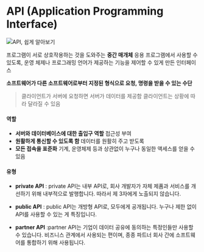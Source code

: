 # API (Application Programming Interface)

![API, 쉽게 알아보기](http://blog.wishket.com/wp-content/uploads/2019/10/API-%EC%89%BD%EA%B2%8C-%EC%95%8C%EC%95%84%EB%B3%B4%EA%B8%B0.png)

프로그램이 서로 상호작용하는 것을 도와주는 **중간 매개체** 
응용 프로그램에서 사용할 수 있도록, 운영 체제나 프로그래밍 언어가 제공하는 기능을 제어할 수 있게 만든 인터페이스

**소프트웨어가 다른 소프트웨어로부터 지정된 형식으로 요청, 명령을 받을 수 있는 수단**

> 클라이언트가 서버에 요청하면 서버가 데이터를 제공함
> 클라이언트는 상황에 따라 달라질 수 있음

#### 역할

- **서버와 데이터베이스에 대한 출입구 역할**
  접근성 부여
- **원활하게 통신할 수 있도록 함**
  데이터를 원활히 주고 받도록
- **모든 접속을 표준화**
  기계, 운영체제 등과 상관없이 누구나 동일한 액세스를 얻을 수 있음

#### 유형

- **private API**
  : private API는 내부 API로, 회사 개발자가 자체 제품과 서비스를 개선하기 위해 내부적으로 발행합니다. 따라서 제 3자에게 노출되지 않습니다.

- **public API**
  : public API는 개방형 API로, 모두에게 공개됩니다. 누구나 제한 없이 API를 사용할 수 있는 게 특징입니다.

- **partner API**
  :partner API는 기업이 데이터 공유에 동의하는 특정인들만 사용할 수 있습니다. 비즈니스 관계에서 사용되는 편이며, 종종 파트너 회사 간에 소프트웨어를 통합하기 위해 사용됩니다.